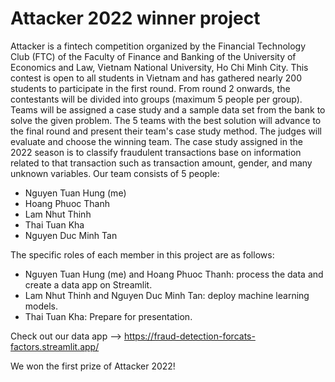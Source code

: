 # Attacker 2022 winner project
Attacker is a fintech competition organized by the Financial Technology Club (FTC) of the Faculty of Finance and Banking of the University of Economics and Law, Vietnam National University, Ho Chi Minh City. This contest is open to all students in Vietnam and has gathered nearly 200 students to participate in the first round. From round 2 onwards, the contestants will be divided into groups (maximum 5 people per group). Teams will be assigned a case study and a sample data set from the bank to solve the given problem. The 5 teams with the best solution will advance to the final round and present their team's case study method. The judges will evaluate and choose the winning team.
The case study assigned in the 2022 season is to classify fraudulent transactions base on information related to that transaction such as transaction amount, gender, and many unknown variables. Our team consists of 5 people:
- Nguyen Tuan Hung (me)
- Hoang Phuoc Thanh
- Lam Nhut Thinh
- Thai Tuan Kha
- Nguyen Duc Minh Tan

The specific roles of each member in this project are as follows:
- Nguyen Tuan Hung (me) and Hoang Phuoc Thanh: process the data and create a data app on Streamlit.
- Lam Nhut Thinh and Nguyen Duc Minh Tan: deploy machine learning models.
- Thai Tuan Kha: Prepare for presentation.

Check out our data app --> https://fraud-detection-forcats-factors.streamlit.app/

We won the first prize of Attacker 2022!
